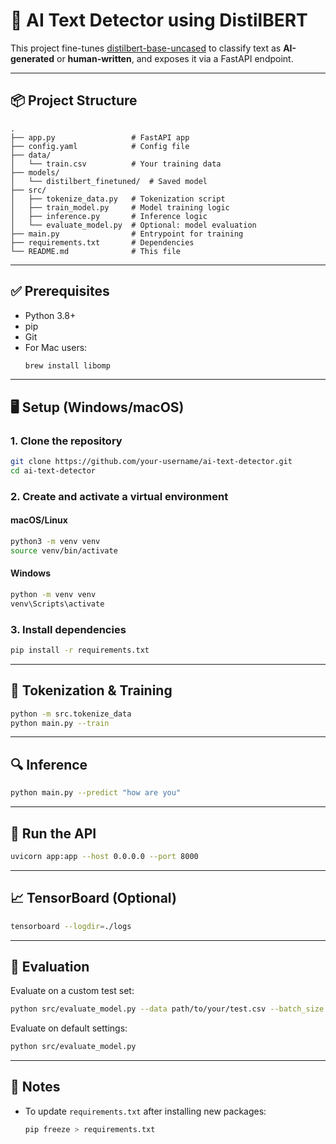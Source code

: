 # 🤖 AI Text Detector using DistilBERT

This project fine-tunes [distilbert-base-uncased](https://huggingface.co/distilbert-base-uncased) to classify text as **AI-generated** or **human-written**, and exposes it via a FastAPI endpoint.

---

## 📦 Project Structure

```
.
├── app.py                 # FastAPI app
├── config.yaml            # Config file
├── data/
│   └── train.csv          # Your training data
├── models/
│   └── distilbert_finetuned/  # Saved model
├── src/
│   ├── tokenize_data.py   # Tokenization script
│   ├── train_model.py     # Model training logic
│   ├── inference.py       # Inference logic
│   └── evaluate_model.py  # Optional: model evaluation
├── main.py                # Entrypoint for training
├── requirements.txt       # Dependencies
└── README.md              # This file
```

---

## ✅ Prerequisites

- Python 3.8+
- pip
- Git
- For Mac users:
  ```bash
  brew install libomp
  ```

---

## 🖥️ Setup (Windows/macOS)

### 1. Clone the repository

```bash
git clone https://github.com/your-username/ai-text-detector.git
cd ai-text-detector
```

### 2. Create and activate a virtual environment

#### macOS/Linux

```bash
python3 -m venv venv
source venv/bin/activate
```

#### Windows

```cmd
python -m venv venv
venv\Scripts\activate
```

### 3. Install dependencies

```bash
pip install -r requirements.txt
```

---

## 🧪 Tokenization & Training

```bash
python -m src.tokenize_data
python main.py --train
```

---

## 🔍 Inference

```bash
python main.py --predict "how are you"
```

---

## 🚀 Run the API

```bash
uvicorn app:app --host 0.0.0.0 --port 8000
```

---

## 📈 TensorBoard (Optional)

```bash
tensorboard --logdir=./logs
```

---

## 🧾 Evaluation

Evaluate on a custom test set:

```bash
python src/evaluate_model.py --data path/to/your/test.csv --batch_size 32
```

Evaluate on default settings:

```bash
python src/evaluate_model.py
```

---

## 📌 Notes

- To update `requirements.txt` after installing new packages:

  ```bash
  pip freeze > requirements.txt
  ```
